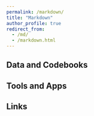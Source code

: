 ```yaml
---
permalink: /markdown/
title: "Markdown"
author_profile: true
redirect_from: 
  - /md/
  - /markdown.html
---
```


## Data and Codebooks

## Tools and Apps

## Links


